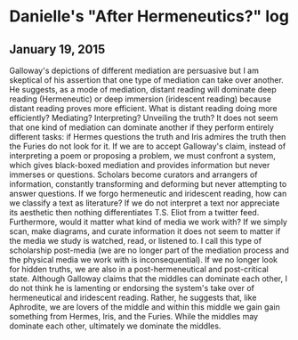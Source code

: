 # Danielle's "After Hermeneutics?" log
## January 19, 2015 
Galloway's depictions of different mediation are persuasive but I am skeptical of his assertion that one type of mediation can take over another. He suggests, as a mode of mediation, distant reading will dominate deep reading (Hermeneutic) or deep immersion (iridescent reading) because distant reading proves more efficient. What is distant reading doing more efficiently? Mediating? Interpreting? Unveiling the truth? It does not seem that one kind of mediation can dominate another if they perform entirely different tasks: if Hermes questions the truth and Iris admires the truth then the Furies do not look for it. If we are to accept Galloway's claim, instead of interpreting a poem or proposing a problem, we must confront a system, which gives black-boxed mediation and provides information but never immerses or questions. Scholars become curators and arrangers of information, constantly transforming and deforming but never attempting to answer questions. If we forgo hermeneutic and iridescent reading, how can we classify a text as literature? If we do not interpret a text nor appreciate its aesthetic then nothing differentiates T.S. Eliot from a twitter feed. Furthermore, would it matter what kind of media we work with? If we simply scan, make diagrams, and curate information it does not seem to matter if the media we study is watched, read, or listened to. I call this type of scholarship post-media (we are no longer part of the mediation process and the physical media we work with is inconsequential). If we no longer look for hidden truths, we are also in a post-hermeneutical and post-critical state. Although Galloway claims that the middles can dominate each other, I do not think he is lamenting or endorsing the system's take over of hermeneutical and iridescent reading. Rather, he suggests that, like Aphrodite, we are lovers of the middle and within this middle we gain gain something from Hermes, Iris, and the Furies. While the middles may dominate each other, ultimately we dominate the middles. 
